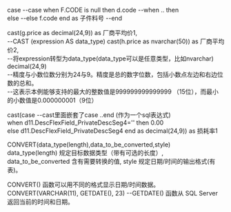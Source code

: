 case                            --case 
	when F.CODE is null 
		then  d.code    --when .. then                                     
	else			--else 
		f.code
	end as 子件料号  	     --end
		 
	                                  
                                    
cast(g.price as decimal(24,9)) as 厂商平均价1,  
--CAST (expression AS data_type)
cast(h.price as nvarchar(50))  as 厂商平均价2,  
--将expression转型为data_type(data_type可以是任意类型，比如nvarchar)
decimal(24,9)      
--精度与小数位数分别为24与9。精度是总的数字位数，包括小数点左边和右边位数的总和。                   
--这表示本例能够支持的最大的整数值是999999999999999 （15位），而最小的小数值是0.000000001（9位）
													
                          
                          
cast(case   --cast里面嵌套了case ..end (作为一个sql表达式)                              
	when d11.DescFlexField_PrivateDescSeg4='' 
		then 0.00     
	else
		d11.DescFlexField_PrivateDescSeg4 
	end as decimal(24,9)) as 损耗率1
			  
        
        
        
CONVERT(data_type(length),data_to_be_converted,style)             
data_type(length) 规定目标数据类型（带有可选的长度）,
data_to_be_converted 含有需要转换的值,
style 规定日期/时间的输出格式(有表)。
	
CONVERT() 函数可以用不同的格式显示日期/时间数据。
CONVERT(VARCHAR(11), GETDATE(), 23)             --GETDATE() 函数从 SQL Server 返回当前的时间和日期。
